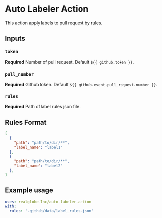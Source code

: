 # Auto Labeler Action

This action apply labels to pull request by rules.

## Inputs

### `token`

**Required** Number of pull request. Default `${{ github.token }}`.

### `pull_number`

**Required** Github token. Default `${{ github.event.pull_request.number }}`.

### `rules`

**Required** Path of label rules json file.

## Rules Format

```json
[
  {
    "path": "path/to/dir/**",
    "label_name": "label1"
  },
  {
    "path": "path/to/dir/**",
    "label_name": "label2"
  },
]
```


## Example usage

```yaml
uses: realglobe-Inc/auto-labeler-action
with:
  rules: '.github/data/label_rules.json'
```